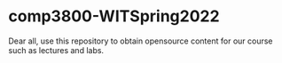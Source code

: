 # comp3800-WITSpring2022
Dear all, use this repository to obtain opensource content for our course such as lectures and labs.
